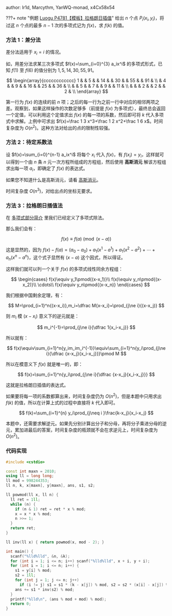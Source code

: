 author: Ir1d, Marcythm, YanWQ-monad, x4Cx58x54

???+ note "例题 [Luogu P4781【模板】拉格朗日插值](https://www.luogu.com.cn/problem/P4781)"
    给出 $n$ 个点 $P_i(x_i,y_i)$，将过这 $n$ 个点的最多 $n-1$ 次的多项式记为 $f(x)$，求 $f(k)$ 的值。

### 方法 1：差分法

差分法适用于 $x_i=i$ 的情况。

如，用差分法求某三次多项式 $f(x)=\sum_{i=0}^{3} a_ix^i$ 的多项式形式，已知 $f(1)$ 至 $f(6)$ 的值分别为 $1, 5, 14, 30, 55, 91$。

$$
\begin{array}{cccccccccccc}
1 &    &  5 &    & 14 &    & 30 &    & 55 &    & 91 & \\
  &  4 &    &  9 &    & 16 &    & 25  &    & 36 & \\
  &    &  5 &    &  7 &    &  9 &    &  11 & \\
  &    &    &  2 &    &  2 &    &  2 & \\
\end{array}
$$

第一行为 $f(x)$ 的连续的前 $n$ 项；之后的每一行为之前一行中对应的相邻两项之差。观察到，如果这样操作的次数足够多（前提是 $f(x)$ 为多项式），最终总会返回一个定值，可以利用这个定值求出 $f(x)$ 的每一项的系数，然后即可将 $k$ 代入多项式中求解。上例中可求出 $f(x)=\frac 1 3 x^3+\frac 1 2 x^2+\frac 1 6 x$。时间复杂度为 $O(n^2)$。这种方法对给出的点的限制性较强。

### 方法 2：待定系数法

设 $f(x)=\sum_{i=0}^{n-1} a_ix^i$ 将每个 $x_i$ 代入 $f(x)$，有 $f(x_i)=y_i$，这样就可以得到一个由 $n$ 条 $n$ 元一次方程所组成的方程组，然后使用 **高斯消元** 解该方程组求出每一项 $a_i$，即确定了 $f(x)$ 的表达式。

如果您不知道什么是高斯消元，请看 [高斯消元](../gauss.md)。

时间复杂度 $O(n^3)$，对给出点的坐标无要求。

### 方法 3：拉格朗日插值法

在 [多项式部分简介](../poly/intro.md) 里我们已经定义了多项式除法。

那么我们会有：

$$
f(x)\equiv f(a)\pmod{(x-a)}
$$

这是显然的，因为 $f(x)-f(a)=(a_0-a_0)+a_1(x^1-a^1)+a_1(x^2-a^2)+\cdots +a_n(x^n-a^n)$，这个式子显然有 $(x-a)$ 这个因式，所以得证。

这样我们就可以列一个关于 $f(x)$ 的多项式线性同余方程组：

$$
\begin{cases}
f(x)\equiv y_1\pmod{(x-x_1)}\\
f(x)\equiv y_n\pmod{(x-x_2)}\\
\cdots\\
f(x)\equiv y_n\pmod{(x-x_n)}
\end{cases}
$$

我们根据中国剩余定理，有：

$$
M=\prod_{i=1}^n{(x-x_i)},m_i=\dfrac M{x-x_i}=\prod_{j\ne i}{(x-x_j)}
$$

则 $m_i$ 模 $(x-x_i)$ 意义下的逆元就是：

$$
m_i^{-1}=\prod_{j\ne i}{\dfrac 1{x_i-x_j}}
$$

所以就有：

$$
f(x)\equiv\sum_{i=1}^n{y_im_im_i^{-1}}\equiv\sum_{i=1}^n{y_i\prod_{j\ne i}{\dfrac {x-x_j}{x_i-x_j}}}\pmod M
$$

所以在模意义下 $f(x)$ 就是唯一的，即：

$$
f(x)=\sum_{i=1}^n{y_i\prod_{j\ne i}{\dfrac {x-x_j}{x_i-x_j}}}
$$

这就是拉格朗日插值的表达式。

如果要将每一项的系数都算出来，时间复杂度仍为 $O(n^2)$，但是本题中只用求出 $f(k)$ 的值，所以在计算上式的过程中直接将 $k$ 代入即可。

$$
f(k)=\sum_{i=1}^{n} y_i\prod_{j\neq i }\frac{k-x_j}{x_i-x_j}
$$

本题中，还需要求解逆元。如果先分别计算出分子和分母，再将分子乘进分母的逆元，累加进最后的答案，时间复杂度的瓶颈就不会在求逆元上，时间复杂度为 $O(n^2)$。

### 代码实现

```cpp
#include <cstdio>

const int maxn = 2010;
using ll = long long;
ll mod = 998244353;
ll n, k, x[maxn], y[maxn], ans, s1, s2;

ll powmod(ll x, ll n) {
  ll ret = 1ll;
  while (n) {
    if (n & 1) ret = ret * x % mod;
    x = x * x % mod;
    n >>= 1;
  }
  return ret;
}

ll inv(ll x) { return powmod(x, mod - 2); }

int main() {
  scanf("%lld%lld", &n, &k);
  for (int i = 1; i <= n; i++) scanf("%lld%lld", x + i, y + i);
  for (int i = 1; i <= n; i++) {
    s1 = y[i] % mod;
    s2 = 1ll;
    for (int j = 1; j <= n; j++)
      if (i != j) s1 = s1 * (k - x[j]) % mod, s2 = s2 * (x[i] - x[j]) % mod;
    ans += s1 * inv(s2) % mod;
  }
  printf("%lld\n", (ans % mod + mod) % mod);
  return 0;
}
```

